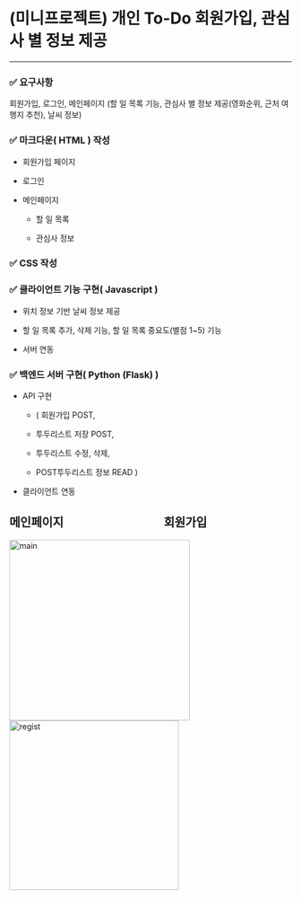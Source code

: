 # (미니프로젝트) 개인 To-Do 회원가입, 관심사 별 정보 제공

---

### ✅ 요구사항

회원가입, 로그인, 메인페이지 (할 일 목록 기능, 관심사 별 정보 제공(영화순위, 근처 여행지 추천), 날씨 정보)

### ✅ 마크다운( HTML ) 작성

- 회원가입 페이지

- 로그인

- 메인페이지
  
  - 할 일 목록
  
  - 관심사 정보

### ✅ CSS 작성

### ✅ 클라이언트 기능 구현( Javascript )

- 위치 정보 기반 날씨 정보 제공

- 할 일 목록 추가, 삭제 기능, 할 일 목록 중요도(별점 1~5) 기능

- 서버 연동

### ✅ 백엔드 서버 구현( Python (Flask) )

- API 구현 
  
  - ( 회원가입 POST, 
  
  - 투두리스트 저장 POST, 
  
  - 투두리스트 수정, 삭제, 
  
  - POST투두리스트 정보 READ )

- 클라이언트 연동

## **메인페이지**                                    회원가입

<img src="https://user-images.githubusercontent.com/64791173/149513639-303a3ffd-887d-4c04-90c0-077a54f8c340.PNG" title="" alt="main" width="322"><img src="https://user-images.githubusercontent.com/64791173/149513655-0cb28f76-8ac7-4202-b1df-00a4d952a701.PNG" title="" alt="regist" width="302">
